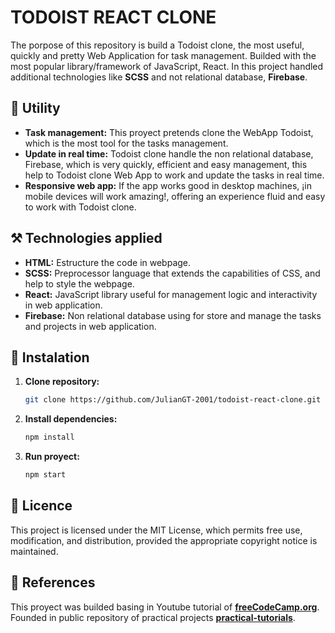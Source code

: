 # TODOIST REACT CLONE

The porpose of this repository is build a Todoist clone, the most useful, quickly and pretty Web Application for task management. Builded with the most popular library/framework of JavaScript, React. In this project handled additional technologies like **SCSS** and not relational database, **Firebase**.

## 🤚 Utility

- **Task management:** This proyect pretends clone the WebApp Todoist, which is the most tool for the tasks management.
- **Update in real time:** Todoist clone handle the non relational database, Firebase, which is very quickly, efficient and easy management, this help to Todoist clone Web App to work and update the tasks in real time.
- **Responsive web app:** If the app works good in desktop machines, ¡in mobile devices will work amazing!, offering an experience fluid and easy to work with Todoist clone.

## ⚒️ Technologies applied

- **HTML:** Estructure the code in webpage.
- **SCSS:** Preprocessor language that extends the capabilities of CSS, and help to style the webpage.
- **React:** JavaScript library useful for management logic and interactivity in web application.
- **Firebase:** Non relational database using for store and manage the tasks and projects in web application.

## 📀 Instalation

1. **Clone repository:**
    ```bash
    git clone https://github.com/JulianGT-2001/todoist-react-clone.git
    ```

2. **Install dependencies:**
    ```bash
    npm install
    ```

3. **Run proyect:**
    ```bash
    npm start
    ```

## 📄 Licence

This project is licensed under the MIT License, which permits free use, modification, and distribution, provided the appropriate copyright notice is maintained.

## 📄 References

This proyect was builded basing in Youtube tutorial of **[freeCodeCamp.org](https://www.youtube.com/@freecodecamp)**.
Founded in public repository of practical projects **[practical-tutorials](https://github.com/practical-tutorials/project-based-learning)**.